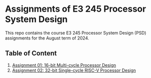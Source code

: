 # Assignments of E3 245 Processor System Design
This repo contains the course E3 245 Processor System Design (PSD) assignments for the August term of 2024.

## Table of Content
1. [Assignment 01: 16-bit Multi-cycle Processor Design](/Assignment_01/)
2. [Assignment 02: 32-bit Single-cycle RISC-V Processor Design](/Assignment_02/)
